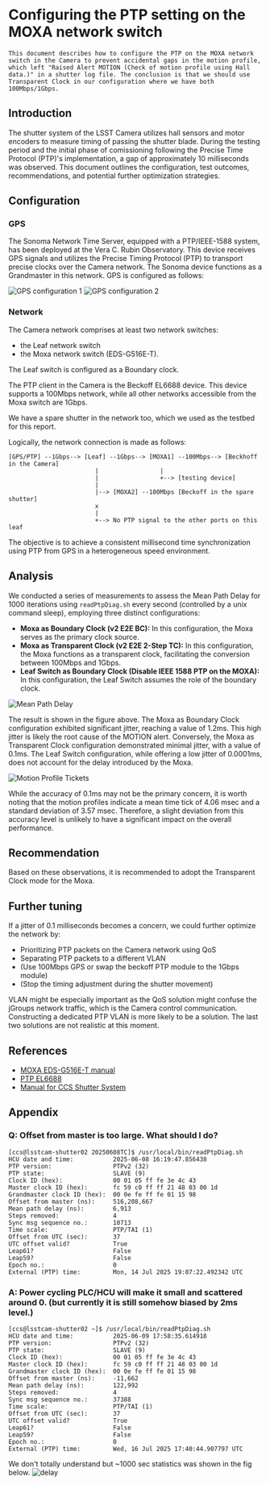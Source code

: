 # Configuring the PTP setting on the MOXA network switch

```{abstract}
This document describes how to configure the PTP on the MOXA network switch in the Camera to prevent accidental gaps in the motion profile, which left "Raised Alert MOTION (Check of motion profile using Hall data.)" in a shutter log file. The conclusion is that we should use Transparent Clock in our configuration where we have both 100Mbps/1Gbps.
```

## Introduction
The shutter system of the LSST Camera utilizes hall sensors and motor encoders to measure timing of passing the shutter blade. During the testing period and the initial phase of comissioning following the Precise Time Protocol (PTP)'s implementation, a gap of approximately 10 milliseconds was observed. This document outlines the configuration, test outcomes, recommendations, and potential further optimization strategies. 

## Configuration
### GPS
The Sonoma Network Time Server, equipped with a PTP/IEEE-1588 system, has been deployed at the Vera C. Rubin Observatory. This device receives GPS signals and utilizes the Precise Timing Protocol (PTP) to transport precise clocks over the Camera network. The Sonoma device functions as a Grandmaster in this network. GPS is configured as follows:

![GPS configuration 1](figs/gps1.png) ![GPS configuration 2](figs/gps2.png)

### Network 
The Camera network comprises at least two network switches:
- the Leaf network switch
- the Moxa network switch (EDS-G516E-T).

The Leaf switch is configured as a Boundary clock.

The PTP client in the Camera is the Beckoff EL6688 device. This device supports a 100Mbps network, while all other networks accessible from the Moxa switch are 1Gbps.

We have a spare shutter in the network too, which we used as the testbed for this report.

Logically, the network connection is made as follows:
```
[GPS/PTP] --1Gbps--> [Leaf] --1Gbps--> [MOXA1] --100Mbps--> [Beckhoff in the Camera]
                        |                 |
                        |                 +--> [testing device]
                        |                 
                        |--> [MOXA2] --100Mbps [Beckoff in the spare shutter]
                        x
                        |
                        +--> No PTP signal to the other ports on this leaf
```

The objective is to achieve a consistent millisecond time synchronization using PTP from GPS in a heterogeneous speed environment. 

## Analysis

We conducted a series of measurements to assess the Mean Path Delay for 1000 iterations using `readPtpDiag.sh` every second (controlled by a unix command sleep), employing three distinct configurations:

- **Moxa as Boundary Clock (v2 E2E BC):** In this configuration, the Moxa serves as the primary clock source.
- **Moxa as Transparent Clock (v2 E2E 2-Step TC):** In this configuration, the Moxa functions as a transparent clock, facilitating the conversion between 100Mbps and 1Gbps.
- **Leaf Switch as Boundary Clock (Disable IEEE 1588 PTP on the MOXA):** In this configuration, the Leaf Switch assumes the role of the boundary clock.

![Mean Path Delay](figs/meanpathdelay.png)

The result is shown in the figure above. The Moxa as Boundary Clock configuration exhibited significant jitter, reaching a value of 1.2ms. This high jitter is likely the root cause of the MOTION alert. Conversely, the Moxa as Transparent Clock configuration demonstrated minimal jitter, with a value of 0.1ms. The Leaf Switch configuration, while offering a low jitter of 0.0001ms, does not account for the delay introduced by the Moxa.

![Motion Profile Tickets](figs/motionprofileticks.png)

While the accuracy of 0.1ms may not be the primary concern, it is worth noting that the motion profiles indicate a mean time tick of 4.06 msec and a standard deviation of 3.57 msec. Therefore, a slight deviation from this accuracy level is unlikely to have a significant impact on the overall performance.

## Recommendation
Based on these observations, it is recommended to adopt the Transparent Clock mode for the Moxa. 

## Further tuning
If a jitter of 0.1 milliseconds becomes a concern, we could further optimize the network by:
- Prioritizing PTP packets on the Camera network using QoS
- Separating PTP packets to a different VLAN
- (Use 100Mbps GPS or swap the beckoff PTP module to the 1Gbps module)
- (Stop the timing adjustment during the shutter movement)
  
VLAN might be especially important as the QoS solution might confuse the jGroups network traffic, which is the Camera control communication. Constructing a dedicated PTP VLAN is more likely to be a solution. The last two solutions are not realistic at this moment.

## References
- [MOXA EDS-G516E-T manual](https://cdn-cms-frontdoor-dfc8ebanh6bkb3hs.a02.azurefd.net/getmedia/e3be8aa7-8a55-48e9-856d-ad9404200344/moxa-managed-ethernet-switch-ui-2.0-fw-5.x-user-manual-v2.7.pdf)
- [PTP EL6688](https://download.beckhoff.com/download/document/io/ethercat-terminals/el6688_en.pdf)
- [Manual for CCS Shutter System](https://docs.google.com/document/d/1k-oAwnY8rhwuz5pN1PkQU-riK-ZKio4tmEnwgZLlOFM/edit?tab=t.0#heading=h.t2ammhkqrplq)

## Appendix
### Q: Offset from master is too large. What should I do?

```
[ccs@lsstcam-shutter02 20250608TC]$ /usr/local/bin/readPtpDiag.sh
HCU date and time:           2025-06-08 16:19:47.856438
PTP version:                 PTPv2 (32)
PTP state:                   SLAVE (9)
Clock ID (hex):              00 01 05 ff fe 3e 4c 43
Master clock ID (hex):       fc 59 c0 ff ff 21 48 03 00 1d
Grandmaster clock ID (hex):  00 0e fe ff fe 01 15 98
Offset from master (ns):     516,208,667
Mean path delay (ns):        6,913
Steps removed:               4
Sync msg sequence no.:       10713
Time scale:                  PTP/TAI (1)
Offset from UTC (sec):       37
UTC offset valid?            True
Leap61?                      False
Leap59?                      False
Epoch no.:                   0
External (PTP) time:         Mon, 14 Jul 2025 19:07:22.492342 UTC
```

### A: Power cycling PLC/HCU will make it small and scattered around 0. (but currently it is still somehow biased by 2ms level.)
```
[ccs@lsstcam-shutter02 ~]$ /usr/local/bin/readPtpDiag.sh 
HCU date and time:           2025-06-09 17:58:35.614918
PTP version:                 PTPv2 (32)
PTP state:                   SLAVE (9)
Clock ID (hex):              00 01 05 ff fe 3e 4c 43
Master clock ID (hex):       fc 59 c0 ff ff 21 48 03 00 1d
Grandmaster clock ID (hex):  00 0e fe ff fe 01 15 98
Offset from master (ns):     -11,662
Mean path delay (ns):        122,992
Steps removed:               4
Sync msg sequence no.:       37388
Time scale:                  PTP/TAI (1)
Offset from UTC (sec):       37
UTC offset valid?            True
Leap61?                      False
Leap59?                      False
Epoch no.:                   0
External (PTP) time:         Wed, 16 Jul 2025 17:40:44.907797 UTC
```

We don't totally understand but ~1000 sec statistics was shown in the fig below.
![delay](figs/delay.png)
